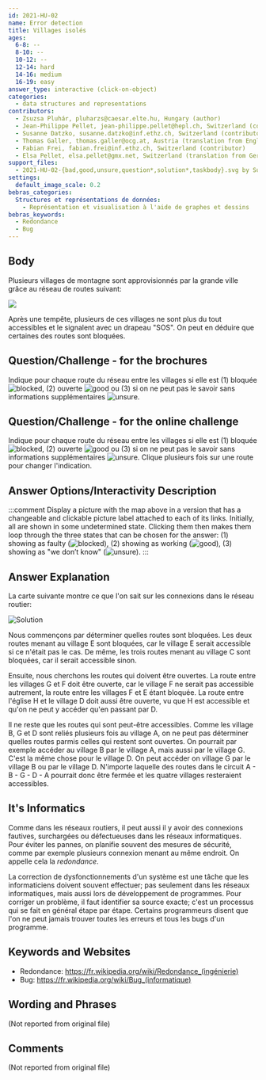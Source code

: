 ```yaml
---
id: 2021-HU-02
name: Error detection
title: Villages isolés
ages:
  6-8: --
  8-10: --
  10-12: --
  12-14: hard
  14-16: medium
  16-19: easy
answer_type: interactive (click-on-object)
categories:
  - data structures and representations
contributors:
  - Zsuzsa Pluhár, pluharzs@caesar.elte.hu, Hungary (author)
  - Jean-Philippe Pellet, jean-philippe.pellet@hepl.ch, Switzerland (contributor)
  - Susanne Datzko, susanne.datzko@inf.ethz.ch, Switzerland (contributor, graphics)
  - Thomas Galler, thomas.galler@ocg.at, Austria (translation from English into German)
  - Fabian Frei, fabian.frei@inf.ethz.ch, Switzerland (contributor)
  - Elsa Pellet, elsa.pellet@gmx.net, Switzerland (translation from German into French)
support_files:
  - 2021-HU-02-{bad,good,unsure,question*,solution*,taskbody}.svg by Susanne Datzko
settings:
  default_image_scale: 0.2
bebras_categories:
  Structures et représentations de données:
    - Représentation et visualisation à l'aide de graphes et dessins
bebras_keywords:
  - Redondance
  - Bug
---
```



## Body

Plusieurs villages de montagne sont approvisionnés par la grande ville grâce au réseau de routes suivant:

![](graphics/2021-HU-02-taskbody.svg)

Après une tempête, plusieurs de ces villages ne sont plus du tout accessibles et le signalent avec un drapeau "SOS". On peut en déduire que certaines des routes sont bloquées.


## Question/Challenge - for the brochures

Indique pour chaque route du réseau entre les villages si elle est (1) bloquée ![blocked], (2) ouverte ![good] ou (3) si on ne peut pas le savoir sans informations supplémentaires ![unsure].


## Question/Challenge - for the online challenge

Indique pour chaque route du réseau entre les villages si elle est (1) bloquée ![blocked], (2) ouverte ![good] ou (3) si on ne peut pas le savoir sans informations supplémentaires ![unsure].
Clique plusieurs fois sur une route pour changer l'indication.

[good]:    graphics/2021-HU-02-good.svg   "bloquée   (18px)"
[blocked]: graphics/2021-HU-02-bad.svg    "ouverte   (18px)"
[unsure]:  graphics/2021-HU-02-unsure.svg "incertain (18px)"


## Answer Options/Interactivity Description

<!-- empty -->

:::comment
Display a picture with the map above in a version that has a changeable and clickable picture label attached to each of its links. Initially, all are shown in some undetermined state. Clicking them then makes them loop through the three states that can be chosen for the answer: (1) showing as faulty (![blocked]), (2) showing as working (![good]), (3) showing as "we don’t know" (![unsure]).
:::


## Answer Explanation

La carte suivante montre ce que l'on sait sur les connexions dans le réseau routier:

![](graphics/2021-HU-02-solution-compatible.svg "Solution")

Nous commençons par déterminer quelles routes sont bloquées. Les deux routes menant au village E sont bloquées, car le village E serait accessible si ce n'était pas le cas. De même, les trois routes menant au village C sont bloquées, car il serait accessible sinon.

Ensuite, nous cherchons les routes qui doivent être ouvertes. La route entre les villages G et F doit être ouverte, car le village F ne serait pas accessible autrement, la route entre les villages F et E étant bloquée. La route entre l'église H et le village D doit aussi être ouverte, vu que H est accessible et qu'on ne peut y accéder qu'en passant par D.

Il ne reste que les routes qui sont peut-être accessibles. Comme les village B, G et D sont reliés plusieurs fois au village A, on ne peut pas déterminer quelles routes parmis celles qui restent sont ouvertes. On pourrait par exemple accéder au village B par le village A, mais aussi par le village G. C'est la même chose pour le village D. On peut accéder on village G par le village B ou par le village D. N'importe laquelle des routes dans le circuit A - B - G - D - A pourrait donc être fermée et les quatre villages resteraient accessibles.


## It's Informatics

Comme dans les réseaux routiers, il peut aussi il y avoir des connexions fautives, surchargées ou défectueuses dans les réseaux informatiques. Pour éviter les pannes, on planifie souvent des mesures de sécurité, comme par exemple plusieurs connexion menant au même endroit. On appelle cela la _redondance_.

La correction de dysfonctionnements d'un système est une tâche que les informaticiens doivent souvent effectuer; pas seulement dans les réseaux informatiques, mais aussi lors de développement de programmes. Pour corriger un problème, il faut identifier sa source exacte; c'est un processus qui se fait en général étape par étape. Certains programmeurs disent que l'on ne peut jamais trouver toutes les erreurs et tous les bugs d'un programme.



## Keywords and Websites

 - Redondance: https://fr.wikipedia.org/wiki/Redondance_(ingénierie)
 - Bug: https://fr.wikipedia.org/wiki/Bug_(informatique)


## Wording and Phrases

(Not reported from original file)


## Comments

(Not reported from original file)
